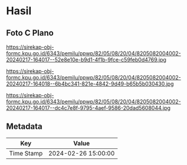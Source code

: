 # Hasil

## Foto C Plano

https://sirekap-obj-formc.kpu.go.id/6343/pemilu/ppwp/82/05/08/20/04/8205082004002-20240217-164017--52e8e10e-b9d1-4f1b-9fce-c59feb0d4769.jpg

https://sirekap-obj-formc.kpu.go.id/6343/pemilu/ppwp/82/05/08/20/04/8205082004002-20240217-164018--6b4bc341-821e-4842-9d49-b65b5b030430.jpg

https://sirekap-obj-formc.kpu.go.id/6343/pemilu/ppwp/82/05/08/20/04/8205082004002-20240217-164017--dc4c7e8f-9795-4aef-9586-20dad5608044.jpg


## Metadata

| Key        | Value               |
| ---------- | ------------------- |
| Time Stamp | 2024-02-26 15:00:00 |



